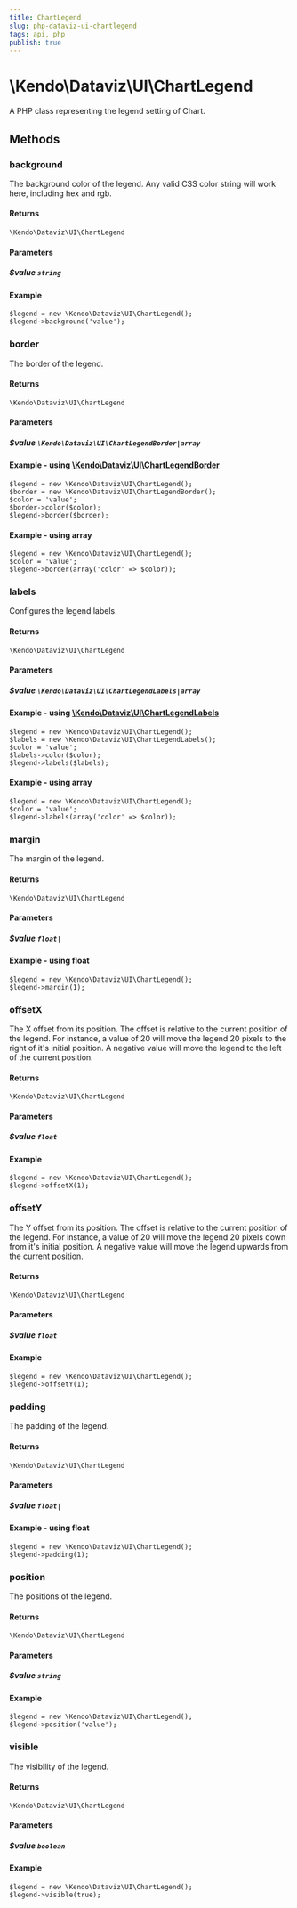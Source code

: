 ```yaml
---
title: ChartLegend
slug: php-dataviz-ui-chartlegend
tags: api, php
publish: true
---
```


# \Kendo\Dataviz\UI\ChartLegend

A PHP class representing the legend setting of Chart.


## Methods

### background
The background color of the legend. Any valid CSS color string will work here, including hex and rgb.

#### Returns
`\Kendo\Dataviz\UI\ChartLegend`

#### Parameters

##### $value `string`



#### Example 
    $legend = new \Kendo\Dataviz\UI\ChartLegend();
    $legend->background('value');

### border

The border of the legend.

#### Returns
`\Kendo\Dataviz\UI\ChartLegend`

#### Parameters

##### $value `\Kendo\Dataviz\UI\ChartLegendBorder|array`


#### Example - using [\Kendo\Dataviz\UI\ChartLegendBorder](/api/wrappers/php/kendo/dataviz/ui/chartlegendborder)

    $legend = new \Kendo\Dataviz\UI\ChartLegend();
    $border = new \Kendo\Dataviz\UI\ChartLegendBorder();
    $color = 'value';
    $border->color($color);
    $legend->border($border);

#### Example - using array

    $legend = new \Kendo\Dataviz\UI\ChartLegend();
    $color = 'value';
    $legend->border(array('color' => $color));

### labels

Configures the legend labels.

#### Returns
`\Kendo\Dataviz\UI\ChartLegend`

#### Parameters

##### $value `\Kendo\Dataviz\UI\ChartLegendLabels|array`


#### Example - using [\Kendo\Dataviz\UI\ChartLegendLabels](/api/wrappers/php/kendo/dataviz/ui/chartlegendlabels)

    $legend = new \Kendo\Dataviz\UI\ChartLegend();
    $labels = new \Kendo\Dataviz\UI\ChartLegendLabels();
    $color = 'value';
    $labels->color($color);
    $legend->labels($labels);

#### Example - using array

    $legend = new \Kendo\Dataviz\UI\ChartLegend();
    $color = 'value';
    $legend->labels(array('color' => $color));

### margin
The margin of the legend.

#### Returns
`\Kendo\Dataviz\UI\ChartLegend`

#### Parameters

##### $value `float|`



#### Example  - using float
    $legend = new \Kendo\Dataviz\UI\ChartLegend();
    $legend->margin(1);

### offsetX
The X offset from its position.  The offset is relative to the current position of the legend.
For instance, a value of 20 will move the legend 20 pixels to the right of it's initial position.  A negative value will move the legend
to the left of the current position.

#### Returns
`\Kendo\Dataviz\UI\ChartLegend`

#### Parameters

##### $value `float`



#### Example 
    $legend = new \Kendo\Dataviz\UI\ChartLegend();
    $legend->offsetX(1);

### offsetY
The Y offset from its position.  The offset is relative to the current position of the legend.
For instance, a value of 20 will move the legend 20 pixels down from it's initial position.  A negative value will move the legend
upwards from the current position.

#### Returns
`\Kendo\Dataviz\UI\ChartLegend`

#### Parameters

##### $value `float`



#### Example 
    $legend = new \Kendo\Dataviz\UI\ChartLegend();
    $legend->offsetY(1);

### padding
The padding of the legend.

#### Returns
`\Kendo\Dataviz\UI\ChartLegend`

#### Parameters

##### $value `float|`



#### Example  - using float
    $legend = new \Kendo\Dataviz\UI\ChartLegend();
    $legend->padding(1);

### position
The positions of the legend.

#### Returns
`\Kendo\Dataviz\UI\ChartLegend`

#### Parameters

##### $value `string`



#### Example 
    $legend = new \Kendo\Dataviz\UI\ChartLegend();
    $legend->position('value');

### visible
The visibility of the legend.

#### Returns
`\Kendo\Dataviz\UI\ChartLegend`

#### Parameters

##### $value `boolean`



#### Example 
    $legend = new \Kendo\Dataviz\UI\ChartLegend();
    $legend->visible(true);


